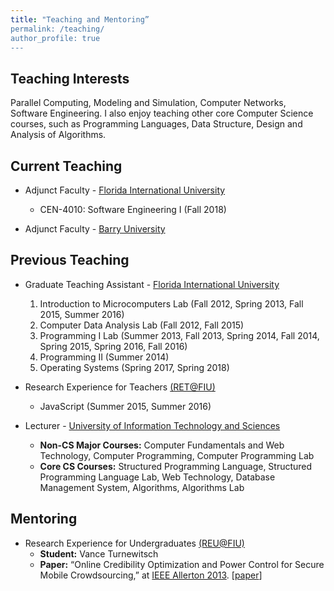 ```yaml
---
title: "Teaching and Mentoring”
permalink: /teaching/
author_profile: true
---
```


## Teaching Interests

Parallel Computing, Modeling and Simulation, Computer Networks, Software Engineering. I also enjoy teaching other core Computer Science courses, such as Programming Languages, Data Structure, Design and Analysis of Algorithms.

## Current Teaching 

* Adjunct Faculty - [Florida International University](https://www.fiu.edu)
  * CEN-4010: Software Engineering I (Fall 2018)

* Adjunct Faculty - [Barry University](https://www.barry.edu/)

## Previous Teaching

* Graduate Teaching Assistant - [Florida International University](https://www.fiu.edu)
  1. Introduction to Microcomputers Lab (Fall 2012, Spring 2013, Fall 2015, Summer 2016)
  2. Computer Data Analysis Lab (Fall 2012, Fall 2015)
  3. Programming I Lab (Summer 2013, Fall 2013, Spring 2014, Fall 2014, Spring 2015, Spring 2016, Fall 2016)
  4. Programming II (Summer 2014)
  5. Operating Systems (Spring 2017, Spring 2018)

* Research Experience for Teachers [(RET@FIU)](http://it2.fiu.edu/IT2_RET.php)
  * JavaScript (Summer 2015, Summer 2016)

* Lecturer - [University of Information Technology and Sciences](https://www.uits.edu.bd/)
  * **Non-CS Major Courses:** Computer Fundamentals and Web Technology, Computer Programming, Computer Programming Lab
  * **Core CS Courses:** Structured Programming Language, Structured Programming Language Lab, Web Technology, Database Management System, Algorithms, Algorithms Lab

## Mentoring

* Research Experience for Undergraduates [(REU@FIU)](http://it2.fiu.edu/it2_REU.php)
  * __Student:__ Vance Turnewitsch
  * __Paper:__ “Online Credibility Optimization and Power Control for Secure Mobile Crowdsourcing,” at [IEEE Allerton 2013](http://allerton.csl.illinois.edu/). [[paper](https://ieeexplore.ieee.org/document/6736705/)]

